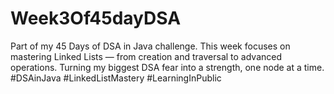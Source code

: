 # Week3Of45dayDSA
Part of my 45 Days of DSA in Java challenge. This week focuses on mastering Linked Lists — from creation and traversal to advanced operations. Turning my biggest DSA fear into a strength, one node at a time. #DSAinJava #LinkedListMastery #LearningInPublic
